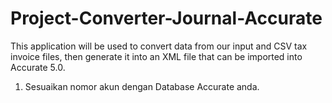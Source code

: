 # Project-Converter-Journal-Accurate

This application will be used to convert data from our input and CSV tax invoice files, then generate it into an XML file that can be imported into Accurate 5.0.

1. Sesuaikan nomor akun dengan Database Accurate anda.
